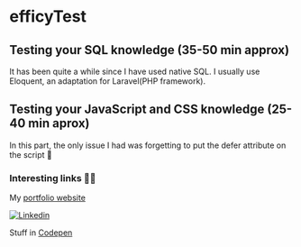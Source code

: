 # efficyTest

## Testing your SQL knowledge (35-50 min approx)
It has been quite a while since I have used native SQL. I usually use Eloquent, an adaptation for Laravel(PHP framework).

## Testing your JavaScript and CSS knowledge (25-40 min aprox)
In this part, the only issue I had was forgetting to put the defer attribute on the script 🤣

### Interesting links 🚀🚀
My [portfolio website](https://www.carlosdaniel.xyz)

[![Linkedin](https://img.shields.io/badge/-LinkedIn-blue?style=flat&logo=Linkedin&logoColor=white)](https://www.linkedin.com/in/carlos-daniel-lópez-pérez-4b80ba225)

Stuff in [Codepen](https://codepen.io/charls1996/pens/showcase)
